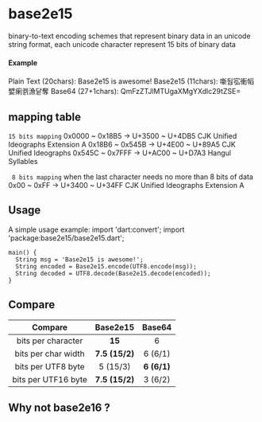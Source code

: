 # base2e15

binary-to-text encoding schemes that represent binary data in an unicode string format, each unicode character represent 15 bits of binary data

#### Example ####

Plain Text (20chars):
 Base2e15 is awesome!
Base2e15 (11chars):
 噺둽宖衝幍嬖瘌켉漁닽奪
Base64 (27+1chars):
 QmFzZTJlMTUgaXMgYXdlc29tZSE=
 
## mapping table
``15 bits mapping``
0x0000 ~ 0x18B5 -> U+3500 ~ U+4DB5   CJK Unified Ideographs Extension A
0x18B6 ~ 0x545B -> U+4E00 ~ U+89A5   CJK Unified Ideographs
0x545C ~ 0x7FFF -> U+AC00 ~ U+D7A3   Hangul Syllables

`` 8 bits mapping`` when the last character needs no more than 8 bits of data
0x00   ~ 0xFF   -> U+3400 ~ U+34FF   CJK Unified Ideographs Extension A


## Usage

A simple usage example:
    import 'dart:convert';
    import 'package:base2e15/base2e15.dart';

    main() {
      String msg = 'Base2e15 is awesome!';
      String encoded = Base2e15.encode(UTF8.encode(msg));
      String decoded = UTF8.decode(Base2e15.decode(encoded));
    }

## Compare

| Compare | Base2e15 |  Base64 |
|:-:|:-:|:-:|
| bits per character | **15** | 6 |
| bits per char width | **7.5 (15/2)** | 6 (6/1) |
| bits per UTF8 byte | 5 (15/3) | **6 (6/1)** |
| bits per UTF16 byte | **7.5 (15/2)** | 3 (6/2) |

## Why not base2e16 ?

